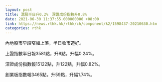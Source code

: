 ```yaml
---
layout: post
title: 滬股半日升0.2%　深證成份指數升0.8%
date: 2021-06-30 11:37:55.000000000 +08:00
link: https://news.rthk.hk/rthk/ch/component/k2/1598437-20210630.htm
categories: rthk
---
```


內地股市早段窄幅上落，半日收市造好。

上證指數半日報3581點，升8點，升幅0.24%。

深證成份指數報15122點，升122點，升幅0.82%。

創業板指數報3465點，升59點，升幅1.74%。
